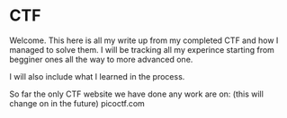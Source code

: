 # CTF
Welcome. This here is all my write up from my completed CTF and how I managed to solve them. I will be tracking all my experince starting from begginer ones all the way to more advanced one. 

I will also include what I learned in the process.

So far the only CTF website we have done any work are on: (this will change on in the future) 
picoctf.com
